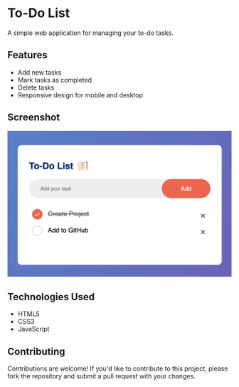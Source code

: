 # To-Do List

A simple web application for managing your to-do tasks.

## Features

- Add new tasks
- Mark tasks as completed
- Delete tasks
- Responsive design for mobile and desktop

## Screenshot

<img src="working-sc.png" width="600">

## Technologies Used

- HTML5
- CSS3
- JavaScript

## Contributing

Contributions are welcome! If you'd like to contribute to this project, please fork the repository and submit a pull request with your changes.
